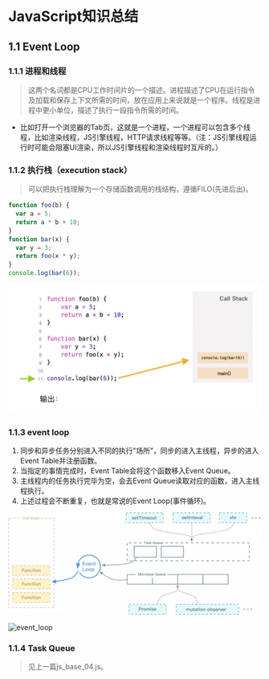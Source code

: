 # JavaScript知识总结

## 1.1 Event Loop

### 1.1.1 进程和线程

> 这两个名词都是CPU工作时间片的一个描述。进程描述了CPU在运行指令及加载和保存上下文所需的时间，放在应用上来说就是一个程序。线程是进程中更小单位，描述了执行一段指令所需的时间。

- 比如打开一个浏览器的Tab页，这就是一个进程，一个进程可以包含多个线程，比如渲染线程，JS引擎线程，HTTP请求线程等等。（注：JS引擎线程运行时可能会阻塞UI渲染，所以JS引擎线程和渲染线程时互斥的。）

### 1.1.2 执行栈（execution stack）

> 可以把执行栈理解为一个存储函数调用的栈结构，遵循FILO(先进后出)。

```js
function foo(b) {
  var a = 5;
  return a * b + 10;
}
function bar(x) {
  var y = 3;
  return foo(x * y);
}
console.log(bar(6));
```

![execution_stack](./img/execution_stack.gif)

### 1.1.3 event loop

1. 同步和异步任务分别进入不同的执行"场所"，同步的进入主线程，异步的进入Event Table并注册函数。
2. 当指定的事情完成时，Event Table会将这个函数移入Event Queue。
3. 主线程内的任务执行完毕为空，会去Event Queue读取对应的函数，进入主线程执行。
4. 上述过程会不断重复，也就是常说的Event Loop(事件循环)。

![event_loop](./img/event_loop1.webp)

![event_loop](./img/event_loop.jpg)

### 1.1.4 Task Queue

> 见上一篇js_base_04.js。
